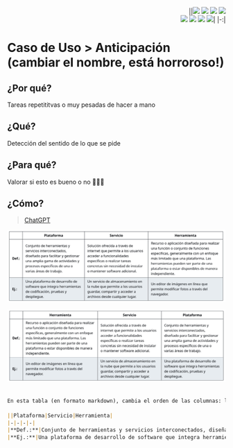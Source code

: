 <div align=right>

||[![](https://img.shields.io/badge/-Inicio-FFF?style=flat&logo=Emlakjet&logoColor=black)](/README.md) [![](https://img.shields.io/badge/-Introducción-FFF?style=flat&logo=abbrobotstudio&logoColor=black)](/documentos/intro.md) [![](https://img.shields.io/badge/-Modelos_de_lenguaje-FFF?style=flat&logo=LiveChat&logoColor=black)](/documentos/LLMs.md) [![](https://img.shields.io/badge/-Panorámica-FFF?style=flat&logo=openstreetmap&logoColor=black)](/documentos/panoramica.md)<br>  [![](https://img.shields.io/badge/-Prompts-FFF?style=flat&logo=Proton&logoColor=black)](/documentos/prompts/README.md) [![](https://img.shields.io/badge/-Ing,_de_prompts-FFF?style=flat&logo=googleearthengine&logoColor=black)](/documentos/ingenieriaDePrompts/README.md) [![](https://img.shields.io/badge/-Patrones-FFF?style=flat&logo=textpattern&logoColor=black)](/documentos/ingenieriaDePrompts/patrones/README.md) [![](https://img.shields.io/badge/-Casos_de_uso-FFF?style=flat&logo=gitbook&logoColor=black)](/documentos/casosDeUso/README.md)|
|-:|

</div>

# Caso de Uso > Anticipación (cambiar el nombre, está horroroso!)

## ¿Por qué?

Tareas repetititvas o muy pesadas de hacer a mano

## ¿Qué?

Detección del sentido de lo que se pide

## ¿Para qué?

Valorar si esto es bueno o no 🤔🤔🤔

## ¿Cómo?

> [ChatGPT](https://chat.openai.com/share/d7770569-34a5-4118-b245-0826e9da850b)

![](/documentos/imagenes/tablaMarkdownInicial.png)


![](/documentos/imagenes/tablaMarkdownFinal.png)

```markdown

En esta tabla (en formato markdown), cambia el orden de las columnas: la primera ponla en tercer lugar y la tercera ponla en primer lugar. Devuélvemela en markdown.

||Plataforma|Servicio|Herramienta|
|-|-|-|-|
|**Def.:**|Conjunto de herramientas y servicios interconectados, diseñado para facilitar y gestionar una amplia gama de actividades y procesos específicos de una o varias áreas de trabajo.|Solución ofrecida a través de internet que permite a los usuarios acceder a funcionalidades específicas o realizar tareas concretas sin necesidad de instalar o mantener software adicional.|Recurso o aplicación diseñada para realizar una función o conjunto de funciones específicas, generalmente con un enfoque más limitado que una plataforma. Las herramientas pueden ser parte de una plataforma o estar disponibles de manera independiente.
|**Ej.:**|Una plataforma de desarrollo de software que integra herramientas de codificación, pruebas y despliegue.|Un servicio de almacenamiento en la nube que permite a los usuarios guardar, compartir y acceder a archivos desde cualquier lugar.|Un editor de imágenes en línea que permite modificar fotos a través del navegador.



```
